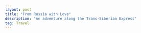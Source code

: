 ```yaml
---
layout: post
title: "From Russia with Love"
description: "An adventure along the Trans-Siberian Express"
tag: Travel
---
```

